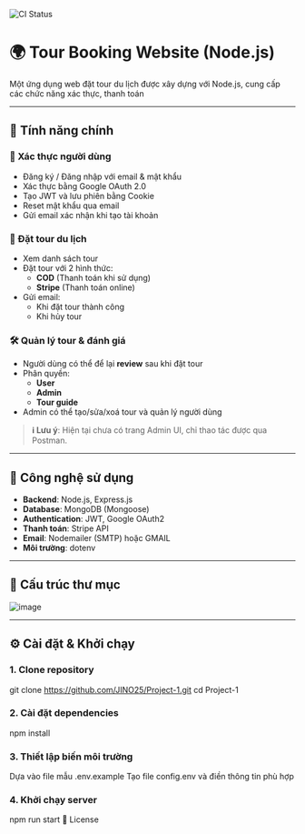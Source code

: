 ![CI Status](https://github.com/JINO25/Project-1/actions/workflows/main.yml/badge.svg)

# 🌍 Tour Booking Website (Node.js)

Một ứng dụng web đặt tour du lịch được xây dựng với Node.js, cung cấp các chức năng xác thực, thanh toán

---

## 🚀 Tính năng chính

### 🔐 Xác thực người dùng
- Đăng ký / Đăng nhập với email & mật khẩu
- Xác thực bằng Google OAuth 2.0
- Tạo JWT và lưu phiên bằng Cookie
- Reset mật khẩu qua email
- Gửi email xác nhận khi tạo tài khoản

### 🧳 Đặt tour du lịch
- Xem danh sách tour
- Đặt tour với 2 hình thức:
  - **COD** (Thanh toán khi sử dụng)
  - **Stripe** (Thanh toán online)
- Gửi email:
  - Khi đặt tour thành công
  - Khi hủy tour

### 🛠️ Quản lý tour & đánh giá
- Người dùng có thể để lại **review** sau khi đặt tour
- Phân quyền:
  - **User**
  - **Admin**
  - **Tour guide**
- Admin có thể tạo/sửa/xoá tour và quản lý người dùng
> **ℹ️ Lưu ý**: Hiện tại chưa có trang Admin UI, chỉ thao tác được qua Postman.

---

## 🧰 Công nghệ sử dụng

- **Backend**: Node.js, Express.js  
- **Database**: MongoDB (Mongoose)  
- **Authentication**: JWT, Google OAuth2  
- **Thanh toán**: Stripe API  
- **Email**: Nodemailer (SMTP) hoặc GMAIL  
- **Môi trường**: dotenv  

---

## 📁 Cấu trúc thư mục
![image](https://github.com/user-attachments/assets/4a796d41-4107-41b0-94c2-9b9c69587fb7)


---

## ⚙️ Cài đặt & Khởi chạy

### 1. Clone repository
git clone https://github.com/JINO25/Project-1.git
cd Project-1

### 2. Cài đặt dependencies
npm install

### 3. Thiết lập biến môi trường
Dựa vào file mẫu .env.example
Tạo file config.env và điền thông tin phù hợp

### 4. Khởi chạy server
npm run start
📜 License
